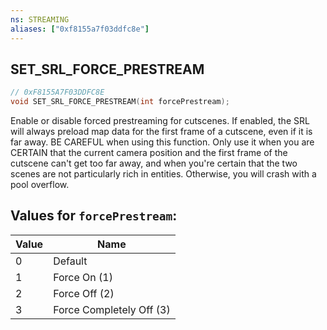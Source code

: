 ```yaml
---
ns: STREAMING
aliases: ["0xf8155a7f03ddfc8e"]
---
```

## SET_SRL_FORCE_PRESTREAM

```c
// 0xF8155A7F03DDFC8E
void SET_SRL_FORCE_PRESTREAM(int forcePrestream);
```

Enable or disable forced prestreaming for cutscenes. If enabled, the SRL will always preload map data for the first frame of a cutscene, even if it is far away. BE CAREFUL when using this function. Only use it when you are CERTAIN that the current camera position and the first frame of the cutscene can't get too far away, and when you're certain that the two scenes are not particularly rich in entities. Otherwise, you will crash with a pool overflow.

## Values for `forcePrestream`:
| Value | Name |
| --- | --- |
| 0 | Default |
| 1 | Force On (1) |
| 2 | Force Off (2) |
| 3 | Force Completely Off (3) |

